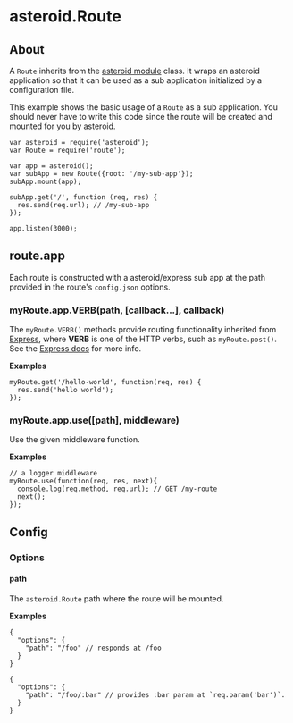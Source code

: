 # asteroid.Route
    
## About

A `Route` inherits from the [asteroid module](../asteroid-module) class. It wraps an asteroid application so that it can be used as a sub application initialized by a configuration file.

This example shows the basic usage of a `Route` as a sub application. You should never have to write this code since the route will be created and mounted for you by asteroid.

    var asteroid = require('asteroid');
    var Route = require('route');

    var app = asteroid();
    var subApp = new Route({root: '/my-sub-app'});
    subApp.mount(app);

    subApp.get('/', function (req, res) {
      res.send(req.url); // /my-sub-app
    });
    
    app.listen(3000);

## route.app

Each route is constructed with a asteroid/express sub app at the path provided in the route's `config.json` options.

### myRoute.app.VERB(path, [callback...], callback)
    
The `myRoute.VERB()` methods provide routing functionality inherited from [Express](http://expressjs.com/api.html#app.get), where **VERB** is one of the HTTP verbs, such as `myRoute.post()`. See the [Express docs](http://expressjs.com/api.html#app.get) for more info.
    

**Examples**

    myRoute.get('/hello-world', function(req, res) {
      res.send('hello world');
    });
    

### myRoute.app.use([path], middleware)

Use the given middleware function.

**Examples**

    // a logger middleware
    myRoute.use(function(req, res, next){
      console.log(req.method, req.url); // GET /my-route
      next();
    });
    
## Config

### Options

#### path

The `asteroid.Route` path where the route will be mounted.

**Examples**

    {
      "options": {
        "path": "/foo" // responds at /foo
      }
    }

<!-- ... -->

    {
      "options": {
        "path": "/foo/:bar" // provides :bar param at `req.param('bar')`.
      }
    }

